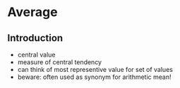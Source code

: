 # Average



## Introduction

- central value
- measure of central tendency
- can think of most representive value for set of values
- beware: often used as synonym for arithmetic mean!
